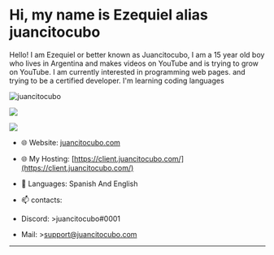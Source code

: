 <h1>Hi, my name is Ezequiel alias juancitocubo</h1>
Hello! I am Ezequiel or better known as Juancitocubo, I am a 15 year old boy who lives in Argentina and makes videos on YouTube and is trying to grow on YouTube. I am currently interested in programming web pages. and trying to be a certified developer. I'm learning coding languages

  <p> <img src="https://komarev.com/ghpvc/?username=juancitocubo" alt="juancitocubo" /> </p>
<p><img" src="https://github-readme-stats.vercel.app/api/top-langs/?username=juancitocubo&layout=compact&theme=dark"></p>
  
<p><img align="center" src="https://github-readme-stats.vercel.app/api?username=juancitocubo&show_icons=true&text_color=5baddf&icon_color=FFF&theme=tokyonight""></p>
<p><img align="center" s<p align="center"><img align="center" src="https://github-readme-stats.vercel.app/api/top-langs/?username=juancitocubo&layout=compact&text_color=5baddf&icon_color=FFF&theme=tokyonight""></p>
  
- 🌐 Website: [juancitocubo.com](https://juancitocubo.com/)
- 🌐 My Hosting: [https://client.juancitocubo.com/](https://client.juancitocubo.com/)
  
- 💬 Languages: Spanish And English
  
- 📫 contacts:
- Discord:  >juancitocubo#0001
- Mail: >support@juancitocubo.com  
-------------------------------------------------
